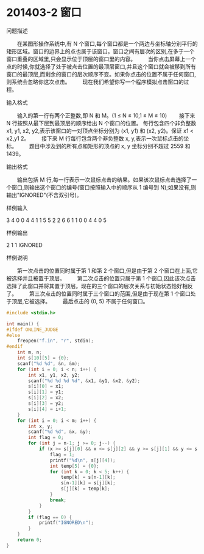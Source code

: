 # 201403-2 窗口

问题描述

　　在某图形操作系统中,有 N 个窗口,每个窗口都是一个两边与坐标轴分别平行的矩形区域。窗口的边界上的点也属于该窗口。窗口之间有层次的区别,在多于一个窗口重叠的区域里,只会显示位于顶层的窗口里的内容。
　　当你点击屏幕上一个点的时候,你就选择了处于被点击位置的最顶层窗口,并且这个窗口就会被移到所有窗口的最顶层,而剩余的窗口的层次顺序不变。如果你点击的位置不属于任何窗口,则系统会忽略你这次点击。
　　现在我们希望你写一个程序模拟点击窗口的过程。

输入格式

　　输入的第一行有两个正整数,即 N 和 M。(1 ≤ N ≤ 10,1 ≤ M ≤ 10)
　　接下来 N 行按照从最下层到最顶层的顺序给出 N 个窗口的位置。 每行包含四个非负整数 x1, y1, x2, y2,表示该窗口的一对顶点坐标分别为 (x1, y1) 和 (x2, y2)。保证 x1 < x2,y1 2。
　　接下来 M 行每行包含两个非负整数 x, y,表示一次鼠标点击的坐标。
　　题目中涉及到的所有点和矩形的顶点的 x, y 坐标分别不超过 2559 和　　1439。

输出格式

　　输出包括 M 行,每一行表示一次鼠标点击的结果。如果该次鼠标点击选择了一个窗口,则输出这个窗口的编号(窗口按照输入中的顺序从 1 编号到 N);如果没有,则输出"IGNORED"(不含双引号)。

样例输入

3 4
0 0 4 4
1 1 5 5
2 2 6 6
1 1
0 0
4 4
0 5

样例输出

2
1
1
IGNORED

样例说明

　　第一次点击的位置同时属于第 1 和第 2 个窗口,但是由于第 2 个窗口在上面,它被选择并且被置于顶层。
　　第二次点击的位置只属于第 1 个窗口,因此该次点击选择了此窗口并将其置于顶层。现在的三个窗口的层次关系与初始状态恰好相反了。
　　第三次点击的位置同时属于三个窗口的范围,但是由于现在第 1 个窗口处于顶层,它被选择。
　　最后点击的 (0, 5) 不属于任何窗口。

```c
#include <stdio.h>

int main() {
#ifdef ONLINE_JUDGE
#else
    freopen("f.in", "r", stdin);
#endif
    int m, n;
    int s[10][5] = {0};
    scanf("%d %d", &n, &m);
    for (int i = 0; i < n; i++) {
        int x1, y1, x2, y2;
        scanf("%d %d %d %d", &x1, &y1, &x2, &y2);
        s[i][0] = x1;
        s[i][1] = y1;
        s[i][2] = x2;
        s[i][3] = y2;
        s[i][4] = i+1;
    }
    for (int i = 0; i < m; i++) {
        int x, y;
        scanf("%d %d", &x, &y);
        int flag = 0;
        for (int j = n-1; j >= 0; j--) {
            if (x >= s[j][0] && x <= s[j][2] && y >= s[j][1] && y <= s[j][3]) {
                flag = 1;
                printf("%d\n", s[j][4]);
                int temp[5] = {0};
                for (int k = 0; k < 5; k++) {
                    temp[k] = s[n-1][k];
                    s[n-1][k] = s[j][k];
                    s[j][k] = temp[k];
                }
                break;
            }
        }
        if (flag == 0) {
            printf("IGNORED\n");
        }
    }
    return 0;
}

```

